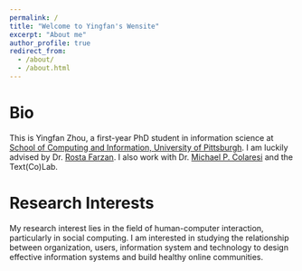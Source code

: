 ```yaml
---
permalink: /
title: "Welcome to Yingfan's Wensite"
excerpt: "About me"
author_profile: true
redirect_from: 
  - /about/
  - /about.html
---
```



Bio
======
This is Yingfan Zhou, a first-year PhD student in information science at [School of Computing and Information, University of Pittsburgh](http://sci.pitt.edu/). I am luckily advised by Dr. [Rosta Farzan](http://rosta-farzan.net/). I also work with Dr. [Michael P. Colaresi](https://www.michaelcolaresi.com/) and the Text(Co)Lab. 

Research Interests
======
My research interest lies in the field of human-computer interaction, particularly in social computing. I am interested in studying the relationship between organization, users, information system and technology to design effective information systems and build healthy online communities.
